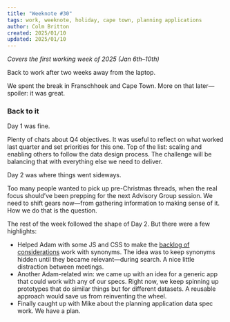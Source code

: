 ```yaml
---
title: "Weeknote #30"
tags: work, weeknote, holiday, cape town, planning applications
author: Colm Britton
created: 2025/01/10
updated: 2025/01/10
---
```


_Covers the first working week of 2025 (Jan 6th–10th)_

Back to work after two weeks away from the laptop.

We spent the break in Franschhoek and Cape Town. More on that later—spoiler: it was great.

### Back to it

Day 1 was fine.

Plenty of chats about Q4 objectives. It was useful to reflect on what worked last quarter and set priorities for this one. Top of the list: scaling and enabling others to follow the data design process. The challenge will be balancing that with everything else we need to deliver.

Day 2 was where things went sideways.

Too many people wanted to pick up pre-Christmas threads, when the real focus should’ve been prepping for the next Advisory Group session. We need to shift gears now—from gathering information to making sense of it. How we do that is the question.

The rest of the week followed the shape of Day 2. But there were a few highlights:

- Helped Adam with some JS and CSS to make the [backlog of considerations](https://design.planning.data.gov.uk/planning-consideration/) work with synonyms. The idea was to keep synonyms hidden until they became relevant—during search. A nice little distraction between meetings.
- Another Adam-related win: we came up with an idea for a generic app that could work with any of our specs. Right now, we keep spinning up prototypes that do similar things but for different datasets. A reusable approach would save us from reinventing the wheel.
- Finally caught up with Mike about the planning application data spec work. We have a plan.

